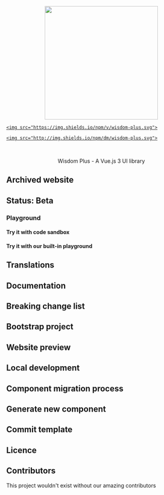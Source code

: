 <p align="center">

  <img width="300px" src="https://zjzj-oss.zhijiasoft.com/zhijia/wisdom-plus.png">

</p>

<p align="center">

  <a href="https://www.npmjs.org/package/wisdom-plus">

    <img src="https://img.shields.io/npm/v/wisdom-plus.svg">

  </a>

  <a href="https://npmcharts.com/compare/wisdom-plus?minimal=true">

    <img src="http://img.shields.io/npm/dm/wisdom-plus.svg">

  </a>

  <br>

</p>

<p align="center">Wisdom Plus - A Vue.js 3 UI library</p>

[comment]: <> (- 💪 Vue 3 Composition API)

[comment]: <> (- 🔥 Written in TypeScript)

## Archived website

[comment]: <> (If you are looking for previous version website, here is the link.)

[comment]: <> ([Element Plus Documentation Archived]&#40;https://github.com/wisdom-plus/doc-archive&#41;)

[comment]: <> (The new website is launched at 17th Sep 2021.)

## Status: Beta

[comment]: <> (This project is still under heavy development. Feel free to join us and make your first pull request.)

### Playground

#### Try it with code sandbox

[comment]: <> ([![Edit wisdom-plus]&#40;https://codesandbox.io/static/img/play-codesandbox.svg&#41;]&#40;https://codesandbox.io/s/wisdom-plus-demo-dxtcr&#41;)

#### Try it with our built-in playground

[comment]: <> ([Playground]&#40;https://play.wisdom-plus.org/&#41;)

[comment]: <> (<p align="center">)

[comment]: <> (  <b>Special thanks to the generous sponsorship by:</b>)

[comment]: <> (</p>)

[comment]: <> (<br/>)

[comment]: <> (<table align="center" cellspacing="0" cellpadding="0">)

[comment]: <> (  <tbody>)

[comment]: <> (    <tr>)

[comment]: <> (      <td align="center" valign="middle">)

[comment]: <> (        <a href="https://www.jnpfsoft.com/index.html?from=elementUI" target="_blank">)

[comment]: <> (          <img width="150px" src="https://user-images.githubusercontent.com/17680888/140337374-59b3cb43-c1d3-449e-9757-2503de56f8e2.png">)

[comment]: <> (        </a>)

[comment]: <> (      </td>)

[comment]: <> (      <td align="center" valign="middle">)

[comment]: <> (        <a href="https://bit.dev/?from=element-ui" target="_blank">)

[comment]: <> (          <img width="150px" src="https://user-images.githubusercontent.com/10095631/41342907-e44e7196-6f2f-11e8-92f2-47702dc8f059.png">)

[comment]: <> (        </a>)

[comment]: <> (      </td>)

[comment]: <> (      <td align="center" valign="middle">)

[comment]: <> (        <a href="https://www.renren.io/?from=element-ui" target="_blank">)

[comment]: <> (          <img width="150px" src="https://user-images.githubusercontent.com/82012629/126620778-0d8ab509-018a-45d7-b8de-a5bac2ad519a.png">)

[comment]: <> (        </a>)

[comment]: <> (      </td>)

[comment]: <> (    </tr>)

[comment]: <> (  </tbody>)

[comment]: <> (</table>)

[comment]: <> (---)

## Translations

[comment]: <> (Element Plus is translated to multiple languages, you can click the badge to help up update the translation or apply to become)

[comment]: <> (a proofreader [![Crowdin]&#40;https://badges.crowdin.net/wisdom-plus/localized.svg&#41;]&#40;https://crowdin.com/project/wisdom-plus&#41;)

## Documentation

[comment]: <> (You can find for more details, API, and other docs on [https://wisdom-plus.org]&#40;https://wisdom-plus.org/&#41;)

[comment]: <> (国内[加速镜像站点]&#40;https://wisdom-plus.gitee.io/&#41;)

[comment]: <> (Join our [Discord]&#40;https://discord.link/ElementPlus&#41; to start communicating with everybody.)

## Breaking change list

[comment]: <> (You can find the breaking change list here: [Breaking Change List]&#40;https://github.com/wisdom-plus/wisdom-plus/issues/162&#41;.)

## Bootstrap project

[comment]: <> (With command)

[comment]: <> (```bash)

[comment]: <> ($ pnpm i)

[comment]: <> (```)

[comment]: <> (the project will install all dependencies)

## Website preview

[comment]: <> (With command)

[comment]: <> (```bash)

[comment]: <> ($ pnpm docs:dev)

[comment]: <> (```)

[comment]: <> (the project will launch website for you to preview all existing component)

## Local development

[comment]: <> (1. With command)

[comment]: <> (```shell)

[comment]: <> ($ pnpm dev)

[comment]: <> (```)

[comment]: <> (will start the local development environment)

[comment]: <> (2. Add your component into `play/src/App.vue`)

[comment]: <> (> App.vue)

[comment]: <> (```vue)

[comment]: <> (<template>)

[comment]: <> (  <ComponentYouAreDeveloping />)

[comment]: <> (</template>)

[comment]: <> (<script setup lang="ts">)

[comment]: <> (// make sure this component is registered in @wisdom-plus/components)

[comment]: <> (import { ComponentYouAreDeveloping } from '@wisdom-plus/components')

[comment]: <> (</script>)

[comment]: <> (```)

[comment]: <> (Modify `App.vue` file per your needs to get things work.)

## Component migration process

[comment]: <> (1. Convert the item in https://github.com/wisdom-plus/wisdom-plus/projects/1 to an issue)

[comment]: <> (2. Assign yourself to the issue)

[comment]: <> (3. Author your component by generating new component command below)

[comment]: <> (4. Migrate tests and docs)

[comment]: <> (5. Open a new pull request, fill in the component issue link in 1)

## Generate new component

[comment]: <> (With command)

[comment]: <> (```bash)

[comment]: <> ($ pnpm gen component-name)

[comment]: <> (```)

[comment]: <> (Note the `component-name` must be in `kebab-case`, combining words by replacing each space with a dash.)

[comment]: <> (And component type must be added to `typings/global.d.ts`.)

## Commit template

[comment]: <> (With command)

[comment]: <> (```bash)

[comment]: <> (pnpm cz)

[comment]: <> (```)

[comment]: <> (Example)

[comment]: <> (```)

[comment]: <> (# [TYPE]&#40;SCOPE&#41;: [el-component-name] DESCRIPTION#[ISSUE])

[comment]: <> (# example: feat&#40;components&#41;: [el-button] add type for form usage #1234)

[comment]: <> (```)

## Licence

[comment]: <> (Element Plus is open source software licensed as)

[comment]: <> ([MIT]&#40;https://github.com/wisdom-plus/wisdom-plus/blob/master/LICENSE&#41;.)

## Contributors

This project wouldn't exist without our amazing contributors

[comment]: <> (<a href="https://github.com/wisdom-plus/wisdom-plus/graphs/contributors">)

[comment]: <> (  <img src="https://contrib.rocks/image?repo=wisdom-plus/wisdom-plus" />)

[comment]: <> (</a>)
